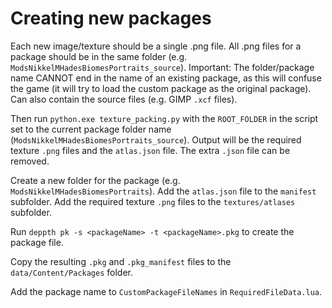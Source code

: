 # Creating new packages

Each new image/texture should be a single .png file.
All .png files for a package should be in the same folder (e.g. `ModsNikkelMHadesBiomesPortraits_source`).
Important: The folder/package name CANNOT end in the name of an existing package, as this will confuse the game (it will try to load the custom package as the original package).
Can also contain the source files (e.g. GIMP `.xcf` files).

Then run `python.exe texture_packing.py` with the `ROOT_FOLDER` in the script set to the current package folder name (`ModsNikkelMHadesBiomesPortraits_source`).
Output will be the required texture `.png` files and the `atlas.json` file.
The extra `.json` file can be removed.

Create a new folder for the package (e.g. `ModsNikkelMHadesBiomesPortraits`).
Add the `atlas.json` file to the `manifest` subfolder.
Add the required texture `.png` files to the `textures/atlases` subfolder.

Run `deppth pk -s <packageName> -t <packageName>.pkg` to create the package file.

Copy the resulting `.pkg` and `.pkg_manifest` files to the `data/Content/Packages` folder.

Add the package name to `CustomPackageFileNames` in `RequiredFileData.lua`.
